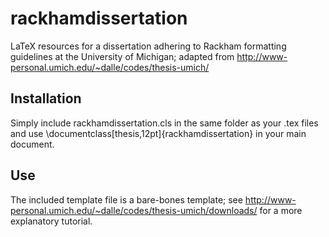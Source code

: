 # rackhamdissertation
LaTeX resources for a dissertation adhering to Rackham formatting guidelines at the University of Michigan; adapted from http://www-personal.umich.edu/~dalle/codes/thesis-umich/

## Installation
Simply include rackhamdissertation.cls in the same folder as your .tex files and use \documentclass[thesis,12pt]{rackhamdissertation} in your main document.

## Use
The included template file is a bare-bones template; see http://www-personal.umich.edu/~dalle/codes/thesis-umich/downloads/ for a more explanatory tutorial.
 
